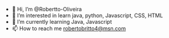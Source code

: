 - 👋 Hi, I’m @Robertto-Oliveira
- 👀 I’m interested in learn java, python, Javascript, CSS, HTML
- 🌱 I’m currently learning Java, Javascript
- 📫 How to reach me robertobritto4@msn.com

<!---
Robertto-Oliveira/Robertto-Oliveira is a ✨ special ✨ repository because its `README.md` (this file) appears on your GitHub profile.
You can click the Preview link to take a look at your changes.
--->
